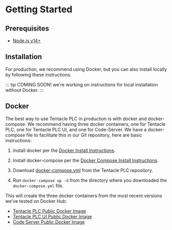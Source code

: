 # Getting Started

## Prerequisites

- [Node.js v14+](https://nodejs.org/)

## Installation

For production, we recommend using Docker, but you can also install locally by following these instructions.

::: tip COMING SOON!
we're working on instructions for local installation without Docker.
:::

## Docker

The best way to use Tentacle PLC in production is with docker and docker-compose. We recommend having three docker containers, one for Tentacle PLC, one for Tentacle PLC UI, and one for Code-Server. We have a docker-compose file to facilitate this in our Git repository, here are basic instructions:

1. Install docker per the [Docker Install Instructions](https://docs.docker.com/engine/install/).

2. Install docker-compose per the [Docker Compose Install Instructions](https://docs.docker.com/compose/install/).

3. Download [docker-compose.yml](https://gitlab.com/joyja/tentacle-plc/-/raw/main/docker-compose.yml?inline=false) from the Tentacle PLC repository.

4. Run `docker-compose up -d` from the directory where you downloaded the `docker-compose.yml` file.

This will create the three docker containers from the most recent versions we've tested on Docker Hub:

- [Tentacle PLC Public Docker Image](https://hub.docker.com/r/joyja/tentacle-plc)
- [Tentacle PLC UI Public Docker Image](https://hub.docker.com/r/joyja/tentacle-plc-front)
- [Code Server Public Docker Image](https://hub.docker.com/r/codercom/code-server)